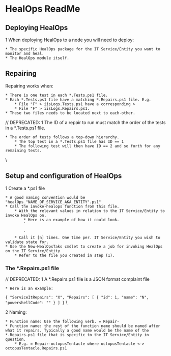 # HealOps ReadMe

## Deploying HealOps

1 When deploying HealOps to a node you will need to deploy:

    * The specific HealOps package for the IT Service/Entity you want to monitor and heal.
    * The HealOps module itself.

## Repairing

Repairing works when:

    * There is one test in each *.Tests.ps1 file.
    * Each *.Tests.ps1 file have a matching *.Repairs.ps1 file. E.g.
        * File "F" > iisLogs.Tests.ps1 have a corresponding >
        * File "F" > iisLogs.Repairs.ps1.
    * These two files needs to be located next to each-other.

// DEPRECATED: 1 The ID of a repair to run must match the order of the tests in a *.Tests.ps1 file.

    * The order of tests follows a top-down hierarchy.
        * The top test in a *.Tests.ps1 file has ID == 1
        * The following test will then have ID == 2 and so forth for any remaining tests.
\\

## Setup and configuration of HealOps

1 Create a *.ps1 file

    * A good naming convention would be "healOps_"NAME_OF_SERVICE_AKA_ENTITY".ps1"
    * Call the invoke-healops function from this file.
        * With the relevant values in relation to the IT Service/Entity to invoke HealOps on.
            * Here is an example of how it could look.
            `

            `
        * Call it [n] times. One time per. IT Service/Entity you wish to validate state for.
    * Use the New-HealOpsTaks cmdlet to create a job for invoking HealOps on the IT Service/Entity
        * Refer to the file you created in step (1).

### The *.Repairs.ps1 file

// DEPRECATED: 1 A *.Repairs.ps1 file is a JSON format complaint file

    * Here is an example:
`
{
    "ServiceItRepairs": "X",
    "Repairs": [
        {
            "id": 1,
            "name": "N",
            "powershellCode": ""
        }
    ]
}
`
\\

2 Naming:

    * Function name: Use the following verb. = Repair-
    * Function name: the rest of the function name should be named after what it repairs. Typically a good name would be the name of the *.Repairs.ps1 file that is specific to the IT Service/Entity in question.
        * E.g. = Repair-octopusTentacle where octopusTentacle <-> octopusTentacle.Repairs.ps1